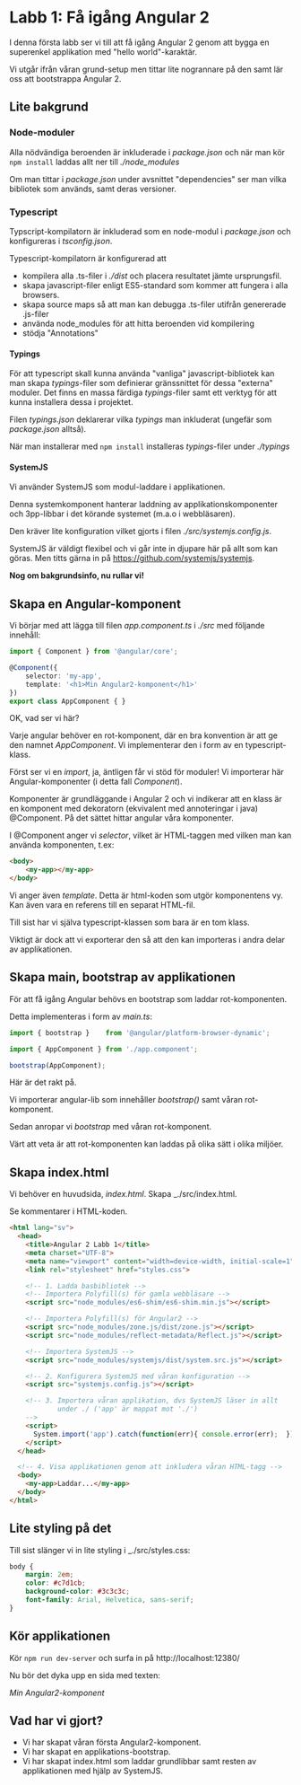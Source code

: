 Labb 1: Få igång Angular 2
==========================

I denna första labb ser vi till att få igång Angular 2 genom att bygga
en superenkel applikation med "hello world"-karaktär.

Vi utgår ifrån våran grund-setup men tittar lite nogrannare på den samt 
lär oss att bootstrappa Angular 2.

Lite bakgrund
-------------

### Node-moduler

Alla nödvändiga beroenden är inkluderade i _package.json_ och när man
kör `npm install` laddas allt ner till _./node_modules_

Om man tittar i _package.json_ under avsnittet "dependencies" ser man 
vilka bibliotek som används, samt deras versioner.

### Typescript
Typscript-kompilatorn är inkluderad som en node-modul i _package.json_ 
och konfigureras i _tsconfig.json_.

Typescript-kompilatorn är konfigurerad att 

- kompilera alla .ts-filer i _./dist_ och placera resultatet jämte 
  ursprungsfil.
- skapa javascript-filer enligt ES5-standard som kommer att fungera 
  i alla browsers.
- skapa source maps så att man kan debugga .ts-filer utifrån genererade
 .js-filer
- använda node_modules för att hitta beroenden vid kompilering 
- stödja "Annotations"

#### Typings
För att typescript skall kunna använda "vanliga" javascript-bibliotek
kan man skapa _typings_-filer som definierar gränssnittet för dessa
"externa" moduler. Det finns en massa färdiga _typings_-filer samt ett 
verktyg för att kunna installera dessa i projektet. 

Filen _typings.json_ deklarerar vilka _typings_ man inkluderat 
(ungefär som _package.json_ alltså).

När man installerar med `npm install` installeras _typings_-filer
under _./typings_

#### SystemJS
Vi använder SystemJS som modul-laddare i applikationen. 

Denna systemkomponent hanterar laddning av applikationskomponenter
och 3pp-libbar i det körande systemet (m.a.o i webbläsaren). 

Den kräver lite konfiguration vilket gjorts i filen _./src/systemjs.config.js_.
 
SystemJS är väldigt flexibel och vi går inte in djupare här på 
allt som kan göras. Men titts gärna in på https://github.com/systemjs/systemjs.   



__Nog om bakgrundsinfo, nu rullar vi!__

Skapa en Angular-komponent
--------------------------
Vi börjar med att lägga till filen _app.component.ts_ i _./src_ med
följande innehåll:

```typescript
import { Component } from '@angular/core';

@Component({
    selector: 'my-app',
    template: '<h1>Min Angular2-komponent</h1>'
})
export class AppComponent { }
```
	
OK, vad ser vi här? 

Varje angular behöver en rot-komponent, där en bra konvention är att 
ge den namnet _AppComponent_. Vi implementerar den i form av en 
typescript-klass.

Först ser vi en _import_, ja, äntligen får vi stöd för moduler!
Vi importerar här Angular-komponenter (i detta fall _Component_).

Komponenter är grundläggande i Angular 2 och vi indikerar att en klass
är en komponent med dekoratorn (ekvivalent med annoteringar i java)
@Component. På det sättet hittar angular våra komponenter. 

I @Component anger vi _selector_, vilket är HTML-taggen med vilken man 
kan använda komponenten, t.ex:

```html
<body>
    <my-app></my-app>
</body>
```

Vi anger även _template_. Detta är html-koden som utgör komponentens vy.
Kan även vara en referens till en separat HTML-fil.

Till sist har vi själva typescript-klassen som bara är en tom klass.

Viktigt är dock att vi exporterar den så att den kan importeras i andra
delar av applikationen.

Skapa main, bootstrap av applikationen
--------------------------------------
För att få igång Angular behövs en bootstrap som laddar rot-komponenten.

Detta implementeras i form av _main.ts_:

```typescript
import { bootstrap }    from '@angular/platform-browser-dynamic';

import { AppComponent } from './app.component';

bootstrap(AppComponent);
```
	
Här är det rakt på.

Vi importerar angular-lib som innehåller _bootstrap()_ samt våran 
rot-komponent.

Sedan anropar vi _bootstrap_ med våran rot-komponent.

Värt att veta är att rot-komponenten kan laddas på olika sätt i olika 
miljöer.

Skapa index.html
----------------
Vi behöver en huvudsida, _index.html_. Skapa _./src/index.html.

Se kommentarer i HTML-koden.

```html
<html lang="sv">
  <head>
    <title>Angular 2 Labb 1</title>
    <meta charset="UTF-8">
    <meta name="viewport" content="width=device-width, initial-scale=1">
    <link rel="stylesheet" href="styles.css">

    <!-- 1. Ladda basbibliotek -->
    <!-- Importera Polyfill(s) för gamla webbläsare -->
    <script src="node_modules/es6-shim/es6-shim.min.js"></script>

    <!-- Importera Polyfill(s) för Angular2 -->
    <script src="node_modules/zone.js/dist/zone.js"></script>
    <script src="node_modules/reflect-metadata/Reflect.js"></script>

    <!-- Importera SystemJS -->
    <script src="node_modules/systemjs/dist/system.src.js"></script>

    <!-- 2. Konfigurera SystemJS med våran konfiguration -->
    <script src="systemjs.config.js"></script>

    <!-- 3. Importera våran applikation, dvs SystemJS läser in allt 
            under ./ ('app' är mappat mot './') 
    -->
    <script>
      System.import('app').catch(function(err){ console.error(err);  });
    </script>
  </head>

  <!-- 4. Visa applikationen genom att inkludera våran HTML-tagg -->
  <body>
    <my-app>Laddar...</my-app>
  </body>
</html>
```

Lite styling på det
-------------------
Till sist slänger vi in lite styling i _./src/styles.css:

```css
body {
    margin: 2em;
    color: #c7d1cb;
    background-color: #3c3c3c;
    font-family: Arial, Helvetica, sans-serif;
}
```

Kör applikationen
-----------------
Kör `npm run dev-server` och surfa in på http://localhost:12380/

Nu bör det dyka upp en sida med texten: 
      
_Min Angular2-komponent_

Vad har vi gjort?
-----------------

- Vi har skapat våran första Angular2-komponent.
- Vi har skapat en applikations-bootstrap.
- Vi har skapat index.html som laddar grundlibbar samt resten av 
  applikationen med hjälp av SystemJS.  


